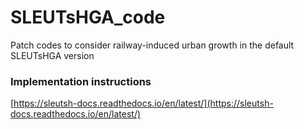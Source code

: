 # SLEUTsHGA_code
Patch codes to consider railway-induced urban growth in the default SLEUTsHGA version

### Implementation instructions

[https://sleutsh-docs.readthedocs.io/en/latest/](https://sleutsh-docs.readthedocs.io/en/latest/)
